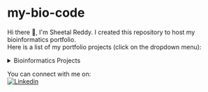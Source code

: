# my-bio-code

Hi there :wave:, I'm Sheetal Reddy. I created this repository to host my bioinformatics portfolio.<br />
Here is a list of my portfolio projects (click on the dropdown menu):
  
  <details>
  <summary>Bioinformatics Projects</summary><br />
    
  1. [Viral Genome Explorer](https://github.com/sheetalreddy25/my-data-anthology/tree/8564019a02767c7ca49016bc1ee65cd91e19c244/Viral%20Genome%20Explorer)<br />
    *Description*: A Bioinformatics toolkit designed for in-depth analysis and visualization of viral genomes. Utilizing NCBI BLAST searches, this project identifies exact and closely related sequences to provide insights into viral genetic diversity and evolution. <br />
    *Skills used*: <br />
     Bioinformatics Techniques - NCBI BLAST search tool for sequence alignment <br /> 
     Programming & Data Analysis - Python and BioPython for scripting, data handling, and visualization using Matplotlib
    
  </details>
  
You can connect with me on:<br />
[![Linkedin](https://img.shields.io/badge/LinkedIn-0077B5?style=for-the-badge&logo=linkedin&logoColor=white)](https://www.linkedin.com/in/sheetalreddy25/)
